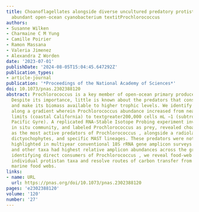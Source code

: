 ```yaml
---
title: Choanoflagellates alongside diverse uncultured predatory protists consume the
  abundant open-ocean cyanobacterium textitProchlorococcus
authors:
- Susanne Wilken
- Charmaine C M Yung
- Camille Poirier
- Ramon Massana
- Valeria Jimenez
- Alexandra Z Worden
date: '2023-07-01'
publishDate: '2024-08-05T15:04:45.647292Z'
publication_types:
- article-journal
publication: '*Proceedings of the National Academy of Sciences*'
doi: 10.1073/pnas.2302388120
abstract: Prochlorococcus is a key member of open-ocean primary producer communities.
  Despite its importance, little is known about the predators that consume this cyanobacterium
  and make its biomass available to higher trophic levels. We identify potential predators
  along a gradient wherein Prochlorococcus abundance increased from near detection
  limits (coastal California) to textgreater200,000 cells mL −1 (subtropical North
  Pacific Gyre). A replicated RNA-Stable Isotope Probing experiment involving the
  in situ community, and labeled Prochlorococcus as prey, revealed choanoflagellates
  as the most active predators of Prochlorococcus , alongside a radiolarian, chrysophytes,
  dictyochophytes, and specific MAST lineages. These predators were not appropriately
  highlighted in multiyear conventional 18S rRNA gene amplicon surveys where dinoflagellates
  and other taxa had highest relative amplicon abundances across the gradient. In
  identifying direct consumers of Prochlorococcus , we reveal food-web linkages of
  individual protistan taxa and resolve routes of carbon transfer from the base of
  marine food webs.
links:
- name: URL
  url: https://pnas.org/doi/10.1073/pnas.2302388120
pages: 'e2302388120'
volume: '120'
number: '27'
---
```

